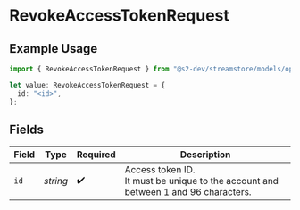 # RevokeAccessTokenRequest

## Example Usage

```typescript
import { RevokeAccessTokenRequest } from "@s2-dev/streamstore/models/operations";

let value: RevokeAccessTokenRequest = {
  id: "<id>",
};
```

## Fields

| Field                                                                              | Type                                                                               | Required                                                                           | Description                                                                        |
| ---------------------------------------------------------------------------------- | ---------------------------------------------------------------------------------- | ---------------------------------------------------------------------------------- | ---------------------------------------------------------------------------------- |
| `id`                                                                               | *string*                                                                           | :heavy_check_mark:                                                                 | Access token ID.<br/>It must be unique to the account and between 1 and 96 characters. |